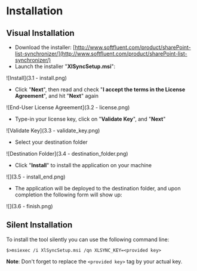 # Installation


## Visual Installation

* Download the installer: [http://www.softfluent.com/product/sharePoint-list-synchronizer/](http://www.softfluent.com/product/sharePoint-list-synchronizer/)
* Launch the installer "**XlSyncSetup.msi**":

![Install](3.1 - install.png)

* Click "**Next**", then read and check "**I accept the terms in the License Agreement**", and hit "**Next**" again

![End-User License Agreement](3.2 - license.png)

* Type-in your license key, click on "**Validate Key**", and "**Next**"

![Validate Key](3.3 - validate_key.png)

* Select your destination folder

![Destination Folder](3.4 - destination_folder.png)

* Click "**Install**" to install the application on your machine

![](3.5 - install_end.png)

* The application will be deployed to the destination folder, and upon completion the following form will show up:

![](3.6 - finish.png)



## Silent Installation

To install the tool silently you can use the following command line:

`$>msiexec /i XlSyncSetup.msi /qn XLSYNC_KEY=<provided key>`

**Note**: Don't forget to replace the `<provided key>` tag by your actual key.